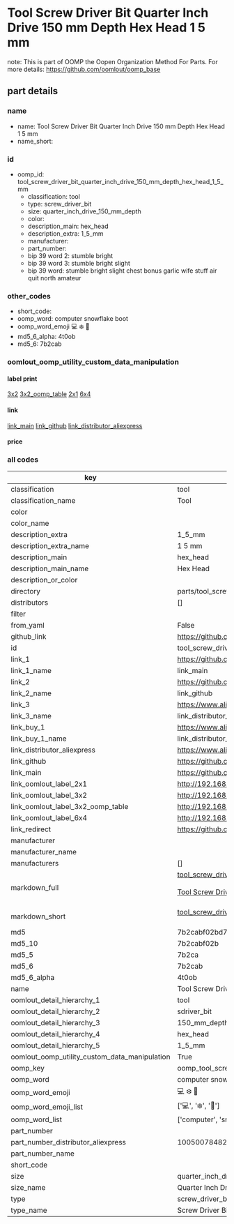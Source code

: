 # Tool Screw Driver Bit Quarter Inch Drive 150 mm Depth Hex Head 1 5 mm  

note: This is part of OOMP the Oopen Organization Method For Parts. For more details: https://github.com/oomlout/oomp_base

##  part details
  







### name
* name: Tool Screw Driver Bit Quarter Inch Drive 150 mm Depth Hex Head 1 5 mm
* name_short: 
### id
* oomp_id: tool_screw_driver_bit_quarter_inch_drive_150_mm_depth_hex_head_1_5_mm
  * classification: tool
  * type: screw_driver_bit
  * size: quarter_inch_drive_150_mm_depth
  * color: 
  * description_main: hex_head
  * description_extra: 1_5_mm
  * manufacturer: 
  * part_number: 
  * bip 39 word 2: stumble bright
  * bip 39 word 3: stumble bright slight
  * bip 39 word: stumble bright slight chest bonus garlic wife stuff air quit north amateur

### other_codes
* short_code: 
* oomp_word: computer snowflake boot
* oomp_word_emoji :computer: :snowflake: :boot:
* md5_6_alpha: 4t0ob
* md5_6: 7b2cab






### oomlout_oomp_utility_custom_data_manipulation
#### label print
[3x2](http://192.168.1.245:1112/?label=oomp%204t0ob)
[3x2_oomp_table](http://192.168.1.108:1112/?label=oomp%204t0ob)
[2x1](http://192.168.1.242:1112/?label=oomp%204t0ob)
[6x4](http://192.168.1.55:1112/?label=oomp%204t0ob)    

#### link

[link_main](https://github.com/oomlout/oomlout_oomp_version_1_messy/tree/main/parts/tool_screw_driver_bit_quarter_inch_drive_150_mm_depth_hex_head_1_5_mm) [link_github](https://github.com/oomlout/oomlout_oomp_version_1_messy/tree/main/parts/tool_screw_driver_bit_quarter_inch_drive_150_mm_depth_hex_head_1_5_mm) [link_distributor_aliexpress](https://www.aliexpress.com/item/1005007848287320.html)                            

#### price







### all codes 
| key | value |  
| --- | --- |  
| classification | tool |  
| classification_name | Tool |  
| color |  |  
| color_name |  |  
| description_extra | 1_5_mm |  
| description_extra_name | 1 5 mm |  
| description_main | hex_head |  
| description_main_name | Hex Head |  
| description_or_color |   |  
| directory | parts/tool_screw_driver_bit_quarter_inch_drive_150_mm_depth_hex_head_1_5_mm |  
| distributors | [] |  
| filter |  |  
| from_yaml | False |  
| github_link | https://github.com/oomlout/oomlout_oomp_part_src/tree/main/parts/tool_screw_driver_bit_quarter_inch_drive_150_mm_depth_hex_head_1_5_mm |  
| id | tool_screw_driver_bit_quarter_inch_drive_150_mm_depth_hex_head_1_5_mm |  
| link_1 | https://github.com/oomlout/oomlout_oomp_version_1_messy/tree/main/parts/tool_screw_driver_bit_quarter_inch_drive_150_mm_depth_hex_head_1_5_mm |  
| link_1_name | link_main |  
| link_2 | https://github.com/oomlout/oomlout_oomp_version_1_messy/tree/main/parts/tool_screw_driver_bit_quarter_inch_drive_150_mm_depth_hex_head_1_5_mm |  
| link_2_name | link_github |  
| link_3 | https://www.aliexpress.com/item/1005007848287320.html |  
| link_3_name | link_distributor_aliexpress |  
| link_buy_1 | https://www.aliexpress.com/item/1005007848287320.html |  
| link_buy_1_name | link_distributor_aliexpress |  
| link_distributor_aliexpress | https://www.aliexpress.com/item/1005007848287320.html |  
| link_github | https://github.com/oomlout/oomlout_oomp_version_1_messy/tree/main/parts/tool_screw_driver_bit_quarter_inch_drive_150_mm_depth_hex_head_1_5_mm |  
| link_main | https://github.com/oomlout/oomlout_oomp_version_1_messy/tree/main/parts/tool_screw_driver_bit_quarter_inch_drive_150_mm_depth_hex_head_1_5_mm |  
| link_oomlout_label_2x1 | http://192.168.1.242:1112/?label=oomp%204t0ob |  
| link_oomlout_label_3x2 | http://192.168.1.245:1112/?label=oomp%204t0ob |  
| link_oomlout_label_3x2_oomp_table | http://192.168.1.108:1112/?label=oomp%204t0ob |  
| link_oomlout_label_6x4 | http://192.168.1.55:1112/?label=oomp%204t0ob |  
| link_redirect | https://github.com/oomlout/oomlout_oomp_version_1_messy/tree/main/parts/tool_screw_driver_bit_quarter_inch_drive_150_mm_depth_hex_head_1_5_mm |  
| manufacturer |  |  
| manufacturer_name |  |  
| manufacturers | [] |  
| markdown_full | [tool_screw_driver_bit_quarter_inch_drive_150_mm_depth_hex_head_1_5_mm](none)<br>[](none)<br>[Tool Screw Driver Bit Quarter Inch Drive 150 Mm Depth Hex Head 1 5 Mm](none)<br><br> |  
| markdown_short | [tool_screw_driver_bit_quarter_inch_drive_150_mm_depth_hex_head_1_5_mm](none)<br><br> |  
| md5 | 7b2cabf02bd79f5d7f0cb279974706bd |  
| md5_10 | 7b2cabf02b |  
| md5_5 | 7b2ca |  
| md5_6 | 7b2cab |  
| md5_6_alpha | 4t0ob |  
| name | Tool Screw Driver Bit Quarter Inch Drive 150 mm Depth Hex Head 1 5 mm |  
| oomlout_detail_hierarchy_1 | tool |  
| oomlout_detail_hierarchy_2 | sdriver_bit |  
| oomlout_detail_hierarchy_3 | 150_mm_depth |  
| oomlout_detail_hierarchy_4 | hex_head |  
| oomlout_detail_hierarchy_5 | 1_5_mm |  
| oomlout_oomp_utility_custom_data_manipulation | True |  
| oomp_key | oomp_tool_screw_driver_bit_quarter_inch_drive_150_mm_depth_hex_head_1_5_mm |  
| oomp_word | computer snowflake boot |  
| oomp_word_emoji | :computer: :snowflake: :boot: |  
| oomp_word_emoji_list | [':computer:', ':snowflake:', ':boot:'] |  
| oomp_word_list | ['computer', 'snowflake', 'boot'] |  
| part_number |  |  
| part_number_distributor_aliexpress | 1005007848287320 |  
| part_number_name |  |  
| short_code |  |  
| size | quarter_inch_drive_150_mm_depth |  
| size_name | Quarter Inch Drive 150 mm Depth |  
| type | screw_driver_bit |  
| type_name | Screw Driver Bit |  

